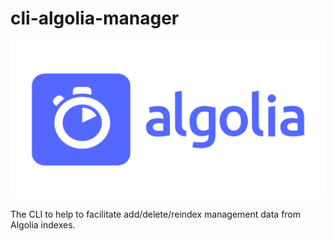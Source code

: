 # cli-algolia-manager

<p align="center"><img src="./doc/img/cover-01.png" alt="Cover Image" title="Cover Image"/></p>

The CLI to help to facilitate add/delete/reindex management data from Algolia indexes.

